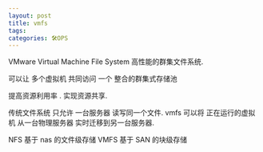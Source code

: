 ```yaml
---
layout: post
title: vmfs
tags: 
categories: 🛠OPS
---
```



VMware Virtual Machine File System 
高性能的群集文件系统.

可以让 多个虚拟机 共同访问 一个 整合的群集式存储池

提高资源利用率  . 实现资源共享.

传统文件系统 
只允许 一台服务器 读写同一个文件.
vmfs   可以将 正在运行的虚拟机 从一台物理服务器 实时迁移到另一台服务器.






NFS 基于 nas 的文件级存储
VMFS 基于 SAN 的块级存储



